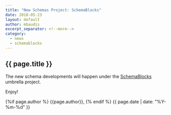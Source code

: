 ```yaml
---
title: "New Schemas Project: SchemaBlocks"
date: 2018-05-23
layout: default
author: mbaudis
excerpt_separator: <!--more-->
category:
  - news
  - schemablocks
---
```


## {{ page.title }}

<!--  CONTENT  -->

The new schema developments will happen under the [SchemaBlocks](https://schemablocks.org/) umbrella project.

<!--more-->

Enjoy!

<!-- / CONTENT -->

<div class="pagestamp">
{%if page.author %}
  {{page.author}},
{% endif %}
{{ page.date | date: "%Y-%m-%d" }}
</div>
